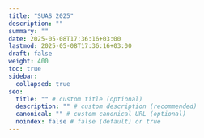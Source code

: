 ```yaml
---
title: "SUAS 2025"
description: ""
summary: ""
date: 2025-05-08T17:36:16+03:00
lastmod: 2025-05-08T17:36:16+03:00
draft: false
weight: 400
toc: true
sidebar:
  collapsed: true
seo:
  title: "" # custom title (optional)
  description: "" # custom description (recommended)
  canonical: "" # custom canonical URL (optional)
  noindex: false # false (default) or true
---
```

